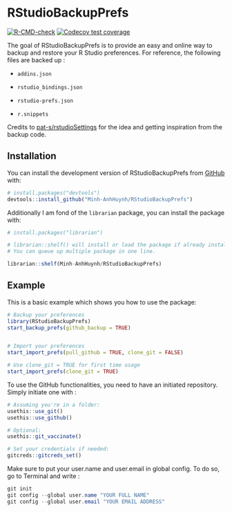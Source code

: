 
<!-- README.md is generated from README.Rmd. Please edit that file -->

# RStudioBackupPrefs

<!-- badges: start -->

[![R-CMD-check](https://github.com/Minh-AnhHuynh/RStudioBackupPrefs/actions/workflows/R-CMD-check.yaml/badge.svg)](https://github.com/Minh-AnhHuynh/RStudioBackupPrefs/actions/workflows/R-CMD-check.yaml)
[![Codecov test
coverage](https://codecov.io/gh/Minh-AnhHuynh/RStudioBackupPrefs/branch/main/graph/badge.svg)](https://app.codecov.io/gh/Minh-AnhHuynh/RStudioBackupPrefs?branch=main)
<!-- badges: end -->

The goal of RStudioBackupPrefs is to provide an easy and online way to
backup and restore your R Studio preferences. For reference, the
following files are backed up :

- `addins.json`

- `rstudio_bindings.json`

- `rstudio-prefs.json`

- `r.snippets`

Credits to
[pat-s/rstudioSettings](https://github.com/pat-s/rstudioSettings.git)
for the idea and getting inspiration from the backup code.

## Installation

You can install the development version of RStudioBackupPrefs from
[GitHub](https://github.com/) with:

``` r
# install.packages("devtools")
devtools::install_github("Minh-AnhHuynh/RStudioBackupPrefs")
```

Additionally I am fond of the `librarian` package, you can install the
package with:

``` r
# install.packages("librarian") 

# librarian::shelf() will install or load the package if already installed.
# You can queue up multiple package in one line.

librarian::shelf(Minh-AnhHuynh/RStudioBackupPrefs)
```

## Example

This is a basic example which shows you how to use the package:

``` r
# Backup your preferences
library(RStudioBackupPrefs)
start_backup_prefs(github_backup = TRUE)


# Import your preferences
start_import_prefs(pull_github = TRUE, clone_git = FALSE)

# Use clone_git = TRUE for first time usage
start_import_prefs(clone_git = TRUE)
```

To use the GitHub functionalities, you need to have an initiated
repository. Simply initiate one with :

``` r
# Assuming you're in a folder:
usethis::use_git()
usethis::use_github()

# Optional:
usethis::git_vaccinate()

# Set your credentials if needed:
gitcreds::gitcreds_set()
```

Make sure to put your user.name and user.email in global config. To do
so, go to Terminal and write :

``` powershell
git init
git config --global user.name "YOUR FULL NAME"
git config --global user.email "YOUR EMAIL ADDRESS"
```
